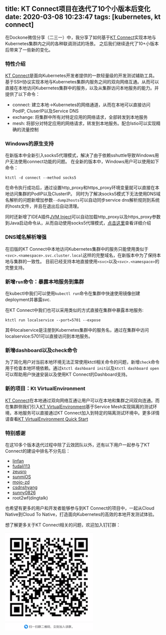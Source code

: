 title: KT Connect项目在迭代了10个小版本后变化
date: 2020-03-08 10:23:47
tags: [kubernetes, kt connect]
---

在Dockone微信分享（二三一）中，我分享了如何基于[KT Connect](https://github.com/alibaba/kt-connect)实现本地与Kubernetes集群内之间的各种联调测试的场景。 之后我们继续迭代了10+小版本后带来了一些新的变化。

<!--more-->

### 特性介绍

[KT Connect](https://github.com/alibaba/kt-connect)是面向Kubernetes开发者提供的一款轻量级的开发测试辅助工具。基于SSH协议实现本地与Kubernetes集群内服务之间的双向网络互通。从而可以直接在本地访问Kubernetes集群中的服务，以及从集群访问本地服务的能力。并提供了以下命令：

* connect: 建立本地->Kubernetes的网络通道，从而在本地可以直接访问PodIP, CluserIP以及Service DNS
* exchange: 将集群中所有对特定应用的网络请求，全部转发到本地服务
* mesh: 将部分对特定应用的网络请求，转发到本地服务。配合Istio可以实现精确的流量控制

### Windows的原生支持

在新版本中全新引入socks5代理模式，解决了由于依赖sshuttle导致Windows用户无法使用connect功能的问题。 在全新的版本中，Windows用户可以使用如下命令：

```
ktctl -d connect --method socks5
```

在命令执行成功后，通过设置http_proxy和https_proxy环境变量就可以直接在本地访问集群的PodIP以及ClusterIP。 同时为了解决socks5模式下无法使用DNS域名解析的问题新增加参数`--dump2hosts`可以自动同步service dns解析规则到系统的hosts文件，并且在退出后自动清理。

同时还新增了IDEA插件[JVM Inject](https://plugins.jetbrains.com/plugin/13482-jvm-inject/versions)可以自动加载http_proxy以及https_proxy参数到Java启动命令从，从而自动使用socks5代理模式，[点击这里](https://alibaba.github.io/kt-connect/#/en-us/guide/how-to-use-in-idea)查看详细介绍

### DNS域名解析增强

在旧版的KT Connect中本地访问Kubernetes集群中的服务只能使用类似于`<svc>.<namespace>.svc.cluster.local`这样的完整域名，在新版本中为了保持本地与集群的一致性。 目前已经支持本地直接使用`<svc>`以及`<svc>.<namespace>`的完整支持。

### 新增`run`命令：暴露本地服务到集群

在kubectl中我们可以使用`kubectl run`命令在集群中快速使用镜像创建deployment并暴露svc.

在KT Connect中我们也可以采用类似的方式直接在集群中暴露本地服务:

```
ktctl run localservice --port=5701 --expose
```

其中localservice是注册到Kubernetes集群中的服务名，通过在集群中访问localservice:5701可以直接访问到本地服务。

### 新增dashboard以及check命令

为了简化用户对当前本地环境无法正常使用ktctl相关命令的问题，新增`check`命令用于检查本地环境依赖。通过`ktctl dashboard init`以及`ktctl dashboard open`可以帮助用户快速安装以及使用KT Connect的Dashboard支持。

### 新的项目：Kt VirtualEnvironment

[KT Connect](https://github.com/alibaba/kt-connect)在本地通过双向网络互通让用户可以在本地和集群之间双向连通。而在集群侧我们引入[KT VirtualEnvironment](https://github.com/alibaba/virtual-environment)基于Service Mesh实现隔离的测试环境，本地服务可以直接通过KT Connect加入到特定的隔离测试环境中。更多详情请查看[KT VirtualEnvironment Quick Start](https://alibaba.github.io/virtual-environment/#/zh-cn/ve/quickstart)

### 特别感谢

在这10多个版本迭代过程中除了云效团队以外，还有以下用户一起参与了KT Connect的建设中排名不分先后：

* [linfan](https://github.com/linfan)
* [fudali113](https://github.com/fudali113)
* [zeusro](https://github.com/zeusro)
* [sunmiOS](https://github.com/sunmiOS)
* [mojo-zd](https://github.com/mojo-zd)
* [csdnshyang](https://github.com/csdnshyang)
* [sunny0826](https://github.com/sunny0826)
* root2wf(dingtalk)

也希望有更多的用户和开发者能够参与到KT Connect的项目中，一起从Cloud Native到Cloud To Native，打造面向Kubernetes的高效的本地开发测试体验。

想了解更多关于KT Connect相关的问题，欢迎加入钉钉群：

![kt-dev](/images/dingtalk-group-v2.png)